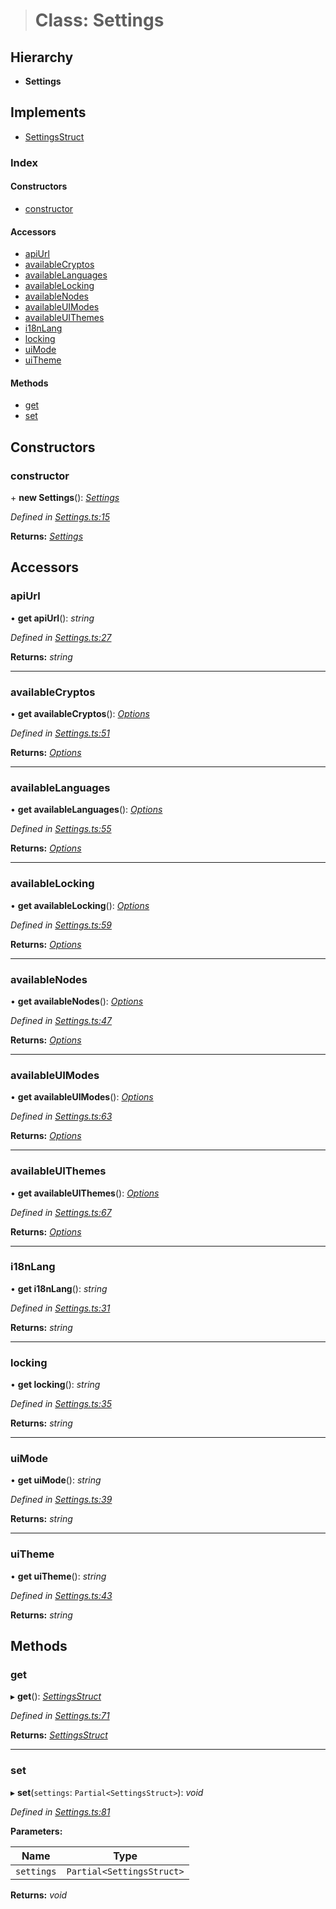 > # Class: Settings

## Hierarchy

* **Settings**

## Implements

* [SettingsStruct](../interfaces/_types_.settingsstruct.md)

### Index

#### Constructors

* [constructor](_settings_.settings.md#constructor)

#### Accessors

* [apiUrl](_settings_.settings.md#apiurl)
* [availableCryptos](_settings_.settings.md#availablecryptos)
* [availableLanguages](_settings_.settings.md#availablelanguages)
* [availableLocking](_settings_.settings.md#availablelocking)
* [availableNodes](_settings_.settings.md#availablenodes)
* [availableUIModes](_settings_.settings.md#availableuimodes)
* [availableUIThemes](_settings_.settings.md#availableuithemes)
* [i18nLang](_settings_.settings.md#i18nlang)
* [locking](_settings_.settings.md#locking)
* [uiMode](_settings_.settings.md#uimode)
* [uiTheme](_settings_.settings.md#uitheme)

#### Methods

* [get](_settings_.settings.md#get)
* [set](_settings_.settings.md#set)

## Constructors

###  constructor

\+ **new Settings**(): *[Settings](_settings_.settings.md)*

*Defined in [Settings.ts:15](https://github.com/polkadot-js/ui/blob/354997c/packages/ui-settings/src/Settings.ts#L15)*

**Returns:** *[Settings](_settings_.settings.md)*

## Accessors

###  apiUrl

• **get apiUrl**(): *string*

*Defined in [Settings.ts:27](https://github.com/polkadot-js/ui/blob/354997c/packages/ui-settings/src/Settings.ts#L27)*

**Returns:** *string*

___

###  availableCryptos

• **get availableCryptos**(): *[Options](../modules/_types_.md#options)*

*Defined in [Settings.ts:51](https://github.com/polkadot-js/ui/blob/354997c/packages/ui-settings/src/Settings.ts#L51)*

**Returns:** *[Options](../modules/_types_.md#options)*

___

###  availableLanguages

• **get availableLanguages**(): *[Options](../modules/_types_.md#options)*

*Defined in [Settings.ts:55](https://github.com/polkadot-js/ui/blob/354997c/packages/ui-settings/src/Settings.ts#L55)*

**Returns:** *[Options](../modules/_types_.md#options)*

___

###  availableLocking

• **get availableLocking**(): *[Options](../modules/_types_.md#options)*

*Defined in [Settings.ts:59](https://github.com/polkadot-js/ui/blob/354997c/packages/ui-settings/src/Settings.ts#L59)*

**Returns:** *[Options](../modules/_types_.md#options)*

___

###  availableNodes

• **get availableNodes**(): *[Options](../modules/_types_.md#options)*

*Defined in [Settings.ts:47](https://github.com/polkadot-js/ui/blob/354997c/packages/ui-settings/src/Settings.ts#L47)*

**Returns:** *[Options](../modules/_types_.md#options)*

___

###  availableUIModes

• **get availableUIModes**(): *[Options](../modules/_types_.md#options)*

*Defined in [Settings.ts:63](https://github.com/polkadot-js/ui/blob/354997c/packages/ui-settings/src/Settings.ts#L63)*

**Returns:** *[Options](../modules/_types_.md#options)*

___

###  availableUIThemes

• **get availableUIThemes**(): *[Options](../modules/_types_.md#options)*

*Defined in [Settings.ts:67](https://github.com/polkadot-js/ui/blob/354997c/packages/ui-settings/src/Settings.ts#L67)*

**Returns:** *[Options](../modules/_types_.md#options)*

___

###  i18nLang

• **get i18nLang**(): *string*

*Defined in [Settings.ts:31](https://github.com/polkadot-js/ui/blob/354997c/packages/ui-settings/src/Settings.ts#L31)*

**Returns:** *string*

___

###  locking

• **get locking**(): *string*

*Defined in [Settings.ts:35](https://github.com/polkadot-js/ui/blob/354997c/packages/ui-settings/src/Settings.ts#L35)*

**Returns:** *string*

___

###  uiMode

• **get uiMode**(): *string*

*Defined in [Settings.ts:39](https://github.com/polkadot-js/ui/blob/354997c/packages/ui-settings/src/Settings.ts#L39)*

**Returns:** *string*

___

###  uiTheme

• **get uiTheme**(): *string*

*Defined in [Settings.ts:43](https://github.com/polkadot-js/ui/blob/354997c/packages/ui-settings/src/Settings.ts#L43)*

**Returns:** *string*

## Methods

###  get

▸ **get**(): *[SettingsStruct](../interfaces/_types_.settingsstruct.md)*

*Defined in [Settings.ts:71](https://github.com/polkadot-js/ui/blob/354997c/packages/ui-settings/src/Settings.ts#L71)*

**Returns:** *[SettingsStruct](../interfaces/_types_.settingsstruct.md)*

___

###  set

▸ **set**(`settings`: `Partial<SettingsStruct>`): *void*

*Defined in [Settings.ts:81](https://github.com/polkadot-js/ui/blob/354997c/packages/ui-settings/src/Settings.ts#L81)*

**Parameters:**

Name | Type |
------ | ------ |
`settings` | `Partial<SettingsStruct>` |

**Returns:** *void*